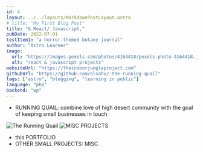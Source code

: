 ```yaml
---
id: 4
layout: ../../layouts/MarkdownPostLayout.astro
# title: "My First Blog Post"
title: "& React/ Javascript,"
pubDate: 2022-07-01
testItem1: "a horror-themed botany journal"
author: "Astro Learner"
image:
  url: "https://images.pexels.com/photos/4164418/pexels-photo-4164418.jpeg"
  alt: "react & javascript projects"
websiteUrl: "https://theindoorjungleproject.com"
githubUrl: "https://github.com/elsahv/-the-running-quail"
tags: ["astro", "blogging", "learning in public"]
language: "php"
backend: "wp"
---
```


- RUNNING QUAIL: combine love of high desert community with the goal of keeping small businesses in touch

<img src="https://dl.dropboxusercontent.com/scl/fi/zdvqgpkxstz9g3vr5k70l/1-2-25-rq.png?rlkey=nnsad2qpj4i0e3bti5gkqy8gf&st=46k5gk9p&dl=0" alt="The Running Quail" class="border border-black mb-5"/>

<img src="https://images.pexels.com/photos/32911575/pexels-photo-32911575/free-photo-of-tropical-pool-with-floating-plumeria-flowers.jpeg?auto=compress&cs=tinysrgb&w=1260&h=750&dpr=1" alt="MISC PROJECTS" />

- this PORTFOLIO
- OTHER SMALL PROJECTS: MISC
